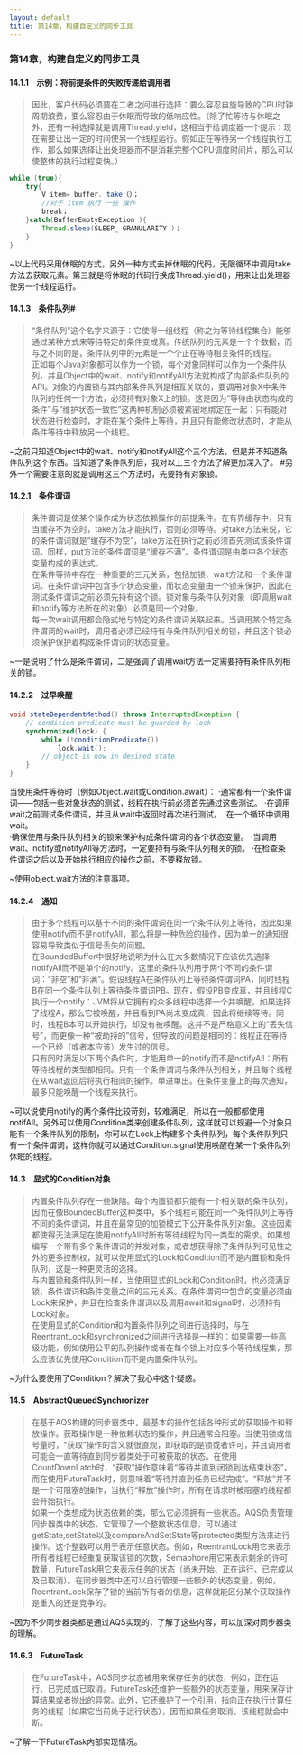 ```yaml
---
layout: default
title: 第14章，构建自定义的同步工具
---
```


### 第14章，构建自定义的同步工具

#### 14.1.1　示例：将前提条件的失败传递给调用者
>因此，客户代码必须要在二者之间进行选择：要么容忍自旋导致的CPU时钟周期浪费，要么容忍由于休眠而导致的低响应性。（除了忙等待与休眠之外，还有一种选择就是调用Thread.yield，这相当于给调度器一个提示：现在需要让出一定的时间使另一个线程运行。假如正在等待另一个线程执行工作，那么如果选择让出处理器而不是消耗完整个CPU调度时间片，那么可以使整体的执行过程变快。）  
```java
while (true){
	try{
		V item= buffer. take（）；
		//对于 item 执行 一些 操作
		break；
	}catch(BufferEmptyException ){
		Thread.sleep(SLEEP_ GRANULARITY )；
	}
}
```

~以上代码采用休眠的方式，另外一种方式去掉休眠的代码，无限循环中调用take方法去获取元素。第三就是将休眠的代码行换成Thread.yield()，用来让出处理器使另一个线程运行。


#### 14.1.3　条件队列#
>“条件队列”这个名字来源于：它使得一组线程（称之为等待线程集合）能够通过某种方式来等待特定的条件变成真。传统队列的元素是一个个数据，而与之不同的是，条件队列中的元素是一个个正在等待相关条件的线程。  
>正如每个Java对象都可以作为一个锁，每个对象同样可以作为一个条件队列，并且Object中的wait、notify和notifyAll方法就构成了内部条件队列的API。对象的内置锁与其内部条件队列是相互关联的，要调用对象X中条件队列的任何一个方法，必须持有对象X上的锁。这是因为“等待由状态构成的条件”与“维护状态一致性”这两种机制必须被紧密地绑定在一起：只有能对状态进行检查时，才能在某个条件上等待，并且只有能修改状态时，才能从条件等待中释放另一个线程。

~之前只知道Object中的wait、notify和notifyAll这个三个方法，但是并不知道条件队列这个东西。当知道了条件队列后，我对以上三个方法了解更加深入了。
#另外一个需要注意的就是调用这三个方法时，先要持有对象锁。


#### 14.2.1　条件谓词
>条件谓词是使某个操作成为状态依赖操作的前提条件。在有界缓存中，只有当缓存不为空时，take方法才能执行，否则必须等待。对take方法来说，它的条件谓词就是“缓存不为空”，take方法在执行之前必须首先测试该条件谓词。同样，put方法的条件谓词是“缓存不满”。条件谓词是由类中各个状态变量构成的表达式。  
在条件等待中存在一种重要的三元关系，包括加锁、wait方法和一个条件谓词。在条件谓词中包含多个状态变量，而状态变量由一个锁来保护，因此在测试条件谓词之前必须先持有这个锁。锁对象与条件队列对象（即调用wait和notify等方法所在的对象）必须是同一个对象。  
每一次wait调用都会隐式地与特定的条件谓词关联起来。当调用某个特定条件谓词的wait时，调用者必须已经持有与条件队列相关的锁，并且这个锁必须保护保护着构成条件谓词的状态变量。

~一是说明了什么是条件谓词，二是强调了调用wait方法一定需要持有条件队列相关的锁。



#### 14.2.2　过早唤醒
>  
```java
void stateDependentMethod() throws InterruptedException {
	// condition predicate must be guarded by lock
	synchronized(lock) {
		while (!conditionPredicate())
			lock.wait();
		// object is now in desired state
	}
}
```
当使用条件等待时（例如Object.wait或Condition.await）：
·通常都有一个条件谓词——包括一些对象状态的测试，线程在执行前必须首先通过这些测试。
·在调用wait之前测试条件谓词，并且从wait中返回时再次进行测试。
·在一个循环中调用wait。  
·确保使用与条件队列相关的锁来保护构成条件谓词的各个状态变量。
·当调用wait、notify或notifyAll等方法时，一定要持有与条件队列相关的锁。
·在检查条件谓词之后以及开始执行相应的操作之前，不要释放锁。

~使用object.wait方法的注意事项。



#### 14.2.4　通知
>由于多个线程可以基于不同的条件谓词在同一个条件队列上等待，因此如果使用notify而不是notifyAll，那么将是一种危险的操作，因为单一的通知很容易导致类似于信号丢失的问题。  
在BoundedBuffer中很好地说明为什么在大多数情况下应该优先选择notifyAll而不是单个的notify。这里的条件队列用于两个不同的条件谓词：“非空”和“非满”。假设线程A在条件队列上等待条件谓词PA，同时线程B在同一个条件队列上等待条件谓词PB。现在，假设PB变成真，并且线程C执行一个notify：JVM将从它拥有的众多线程中选择一个并唤醒。如果选择了线程A，那么它被唤醒，并且看到PA尚未变成真，因此将继续等待。同时，线程B本可以开始执行，却没有被唤醒。这并不是严格意义上的“丢失信号”，而更像一种“被劫持的”信号，但导致的问题是相同的：线程正在等待一个已经（或者本应该）发生过的信号。  
只有同时满足以下两个条件时，才能用单一的notify而不是notifyAll：所有等待线程的类型都相同。只有一个条件谓词与条件队列相关，并且每个线程在从wait返回后将执行相同的操作。单进单出。在条件变量上的每次通知，最多只能唤醒一个线程来执行。

~可以说使用notify的两个条件比较苛刻，较难满足，所以在一般都都使用notifAll。另外可以使用Condition类来创建条件队列，这样就可以规避一个对象只能有一个条件队列的限制，你可以在Lock上构建多个条件队列，每个条件队列只有一个条件谓词，这样你就可以通过Condition.signal使用唤醒在某一个条件队列休眠的线程。


#### 14.3　显式的Condition对象
>内置条件队列存在一些缺陷。每个内置锁都只能有一个相关联的条件队列，因而在像BoundedBuffer这种类中，多个线程可能在同一个条件队列上等待不同的条件谓词，并且在最常见的加锁模式下公开条件队列对象。这些因素都使得无法满足在使用notifyAll时所有等待线程为同一类型的需求。如果想编写一个带有多个条件谓词的并发对象，或者想获得除了条件队列可见性之外的更多控制权，就可以使用显式的Lock和Condition而不是内置锁和条件队列，这是一种更灵活的选择。  
与内置锁和条件队列一样，当使用显式的Lock和Condition时，也必须满足锁、条件谓词和条件变量之间的三元关系。在条件谓词中包含的变量必须由Lock来保护，并且在检查条件谓词以及调用await和signal时，必须持有Lock对象。  
在使用显式的Condition和内置条件队列之间进行选择时，与在ReentrantLock和synchronized之间进行选择是一样的：如果需要一些高级功能，例如使用公平的队列操作或者在每个锁上对应多个等待线程集，那么应该优先使用Condition而不是内置条件队列。

~为什么要使用了Condition？解决了我心中这个疑惑。


#### 14.5　AbstractQueuedSynchronizer
>在基于AQS构建的同步器类中，最基本的操作包括各种形式的获取操作和释放操作。获取操作是一种依赖状态的操作，并且通常会阻塞。当使用锁或信号量时，“获取”操作的含义就很直观，即获取的是锁或者许可，并且调用者可能会一直等待直到同步器类处于可被获取的状态。在使用CountDownLatch时，“获取”操作意味着“等待并直到闭锁到达结束状态”，而在使用FutureTask时，则意味着“等待并直到任务已经完成”。“释放”并不是一个可阻塞的操作，当执行“释放”操作时，所有在请求时被阻塞的线程都会开始执行。  
如果一个类想成为状态依赖的类，那么它必须拥有一些状态。AQS负责管理同步器类中的状态，它管理了一个整数状态信息，可以通过getState,setState以及compareAndSetState等protected类型方法来进行操作。这个整数可以用于表示任意状态。例如，ReentrantLock用它来表示所有者线程已经重复获取该锁的次数，Semaphore用它来表示剩余的许可数量，FutureTask用它来表示任务的状态（尚未开始、正在运行、已完成以及已取消）。在同步器类中还可以自行管理一些额外的状态变量，例如，ReentrantLock保存了锁的当前所有者的信息，这样就能区分某个获取操作是重入的还是竞争的。

~因为不少同步器类都是通过AQS实现的，了解了这些内容，可以加深对同步器类的理解。



#### 14.6.3　FutureTask
>在FutureTask中，AQS同步状态被用来保存任务的状态，例如，正在运行、已完成或已取消。FutureTask还维护一些额外的状态变量，用来保存计算结果或者抛出的异常。此外，它还维护了一个引用，指向正在执行计算任务的线程（如果它当前处于运行状态），因而如果任务取消，该线程就会中断。

~了解一下FutureTask内部实现情况。
